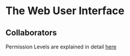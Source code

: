 # The Web User Interface

## Collaborators
Permission Levels are explained in detail [here](detailed_documentation.md#Permissions)